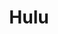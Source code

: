 ---
title: Hulu
crosslinks:
- cordcutters
- autotldr
- DirecTVNow
- zeropointmodule
- huluaccounts
- Pyongyang
- RunawaysTV
- ZippyTheChicken
- television
- Vue
---